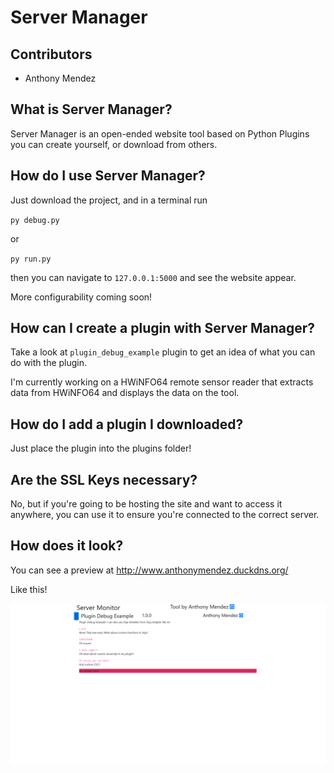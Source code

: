 # Server Manager

## Contributors

*   Anthony Mendez

## What is Server Manager?

Server Manager is an open-ended website tool based on Python Plugins you can create yourself, or download from others.

## How do I use Server Manager?

Just download the project, and in a terminal run

`py debug.py`

or

`py run.py`

then you can navigate to `127.0.0.1:5000` and see the website appear. 

More configurability coming soon!

## How can I create a plugin with Server Manager?

Take a look at `plugin_debug_example` plugin to get an idea of what you can do with the plugin.

I'm currently working on a HWiNFO64 remote sensor reader that extracts data from HWiNFO64 and displays the data on the tool.

## How do I add a plugin I downloaded?

Just place the plugin into the plugins folder!

## Are the SSL Keys necessary?

No, but if you're going to be hosting the site and want to access it anywhere, you can use it to ensure you're connected to the correct server.

## How does it look?

You can see a preview at <http://www.anthonymendez.duckdns.org/>

Like this!

![alt text](README_imgs/website.PNG "Site!")
